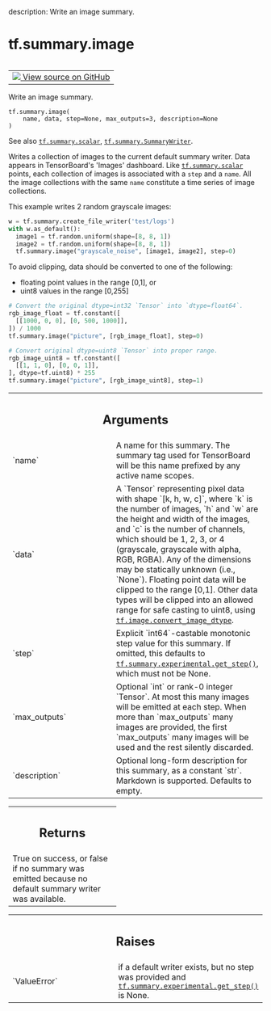 description: Write an image summary.

<div itemscope itemtype="http://developers.google.com/ReferenceObject">
<meta itemprop="name" content="tf.summary.image" />
<meta itemprop="path" content="Stable" />
</div>

# tf.summary.image

<!-- Insert buttons and diff -->

<table class="tfo-notebook-buttons tfo-api nocontent" align="left">
<td>
  <a target="_blank" href="https://github.com/tensorflow/tensorboard/tree/2.7.0/tensorboard/plugins/image/summary_v2.py#L27-L142">
    <img src="https://www.tensorflow.org/images/GitHub-Mark-32px.png" />
    View source on GitHub
  </a>
</td>
</table>



Write an image summary.

<pre class="devsite-click-to-copy prettyprint lang-py tfo-signature-link">
<code>tf.summary.image(
    name, data, step=None, max_outputs=3, description=None
)
</code></pre>



<!-- Placeholder for "Used in" -->

See also <a href="../../tf/summary/scalar.md"><code>tf.summary.scalar</code></a>, <a href="../../tf/summary/SummaryWriter.md"><code>tf.summary.SummaryWriter</code></a>.

Writes a collection of images to the current default summary writer. Data
appears in TensorBoard's 'Images' dashboard. Like <a href="../../tf/summary/scalar.md"><code>tf.summary.scalar</code></a> points,
each collection of images is associated with a `step` and a `name`.  All the
image collections with the same `name` constitute a time series of image
collections.

This example writes 2 random grayscale images:

```python
w = tf.summary.create_file_writer('test/logs')
with w.as_default():
  image1 = tf.random.uniform(shape=[8, 8, 1])
  image2 = tf.random.uniform(shape=[8, 8, 1])
  tf.summary.image("grayscale_noise", [image1, image2], step=0)
```

To avoid clipping, data should be converted to one of the following:

- floating point values in the range [0,1], or
- uint8 values in the range [0,255]

```python
# Convert the original dtype=int32 `Tensor` into `dtype=float64`.
rgb_image_float = tf.constant([
  [[1000, 0, 0], [0, 500, 1000]],
]) / 1000
tf.summary.image("picture", [rgb_image_float], step=0)

# Convert original dtype=uint8 `Tensor` into proper range.
rgb_image_uint8 = tf.constant([
  [[1, 1, 0], [0, 0, 1]],
], dtype=tf.uint8) * 255
tf.summary.image("picture", [rgb_image_uint8], step=1)
```

<!-- Tabular view -->
 <table class="responsive fixed orange">
<colgroup><col width="214px"><col></colgroup>
<tr><th colspan="2"><h2 class="add-link">Arguments</h2></th></tr>

<tr>
<td>
`name`
</td>
<td>
A name for this summary. The summary tag used for TensorBoard will
be this name prefixed by any active name scopes.
</td>
</tr><tr>
<td>
`data`
</td>
<td>
A `Tensor` representing pixel data with shape `[k, h, w, c]`,
where `k` is the number of images, `h` and `w` are the height and
width of the images, and `c` is the number of channels, which
should be 1, 2, 3, or 4 (grayscale, grayscale with alpha, RGB, RGBA).
Any of the dimensions may be statically unknown (i.e., `None`).
Floating point data will be clipped to the range [0,1]. Other data types
will be clipped into an allowed range for safe casting to uint8, using
<a href="../../tf/image/convert_image_dtype.md"><code>tf.image.convert_image_dtype</code></a>.
</td>
</tr><tr>
<td>
`step`
</td>
<td>
Explicit `int64`-castable monotonic step value for this summary. If
omitted, this defaults to <a href="../../tf/summary/experimental/get_step.md"><code>tf.summary.experimental.get_step()</code></a>, which must
not be None.
</td>
</tr><tr>
<td>
`max_outputs`
</td>
<td>
Optional `int` or rank-0 integer `Tensor`. At most this
many images will be emitted at each step. When more than
`max_outputs` many images are provided, the first `max_outputs` many
images will be used and the rest silently discarded.
</td>
</tr><tr>
<td>
`description`
</td>
<td>
Optional long-form description for this summary, as a
constant `str`. Markdown is supported. Defaults to empty.
</td>
</tr>
</table>



<!-- Tabular view -->
 <table class="responsive fixed orange">
<colgroup><col width="214px"><col></colgroup>
<tr><th colspan="2"><h2 class="add-link">Returns</h2></th></tr>
<tr class="alt">
<td colspan="2">
True on success, or false if no summary was emitted because no default
summary writer was available.
</td>
</tr>

</table>



<!-- Tabular view -->
 <table class="responsive fixed orange">
<colgroup><col width="214px"><col></colgroup>
<tr><th colspan="2"><h2 class="add-link">Raises</h2></th></tr>

<tr>
<td>
`ValueError`
</td>
<td>
if a default writer exists, but no step was provided and
<a href="../../tf/summary/experimental/get_step.md"><code>tf.summary.experimental.get_step()</code></a> is None.
</td>
</tr>
</table>

